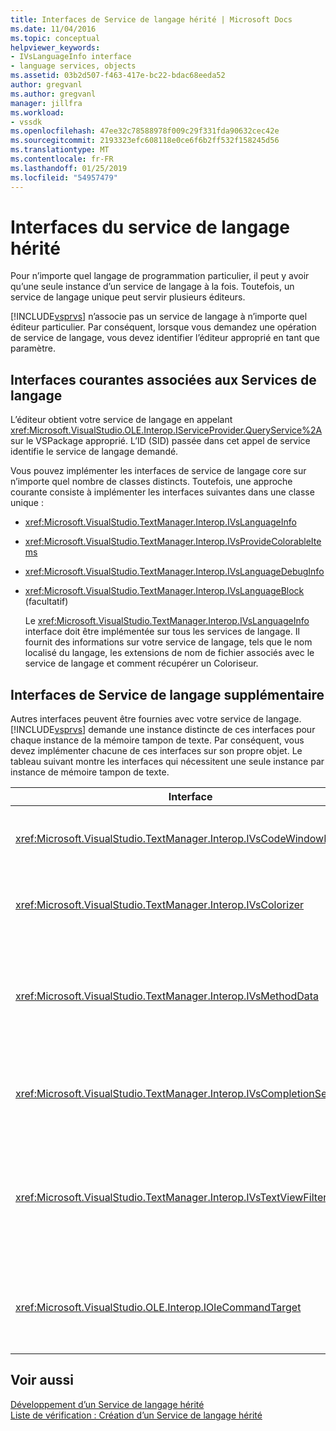 ```yaml
---
title: Interfaces de Service de langage hérité | Microsoft Docs
ms.date: 11/04/2016
ms.topic: conceptual
helpviewer_keywords:
- IVsLanguageInfo interface
- language services, objects
ms.assetid: 03b2d507-f463-417e-bc22-bdac68eeda52
author: gregvanl
ms.author: gregvanl
manager: jillfra
ms.workload:
- vssdk
ms.openlocfilehash: 47ee32c78588978f009c29f331fda90632cec42e
ms.sourcegitcommit: 2193323efc608118e0ce6f6b2ff532f158245d56
ms.translationtype: MT
ms.contentlocale: fr-FR
ms.lasthandoff: 01/25/2019
ms.locfileid: "54957479"
---
```

# <a name="legacy-language-service-interfaces"></a>Interfaces du service de langage hérité
Pour n’importe quel langage de programmation particulier, il peut y avoir qu’une seule instance d’un service de langage à la fois. Toutefois, un service de langage unique peut servir plusieurs éditeurs.  
  
 [!INCLUDE[vsprvs](../../code-quality/includes/vsprvs_md.md)] n’associe pas un service de langage à n’importe quel éditeur particulier. Par conséquent, lorsque vous demandez une opération de service de langage, vous devez identifier l’éditeur approprié en tant que paramètre.  
  
## <a name="common-interfaces-associated-with-language-services"></a>Interfaces courantes associées aux Services de langage  
 L’éditeur obtient votre service de langage en appelant <xref:Microsoft.VisualStudio.OLE.Interop.IServiceProvider.QueryService%2A> sur le VSPackage approprié. L’ID (SID) passée dans cet appel de service identifie le service de langage demandé.  
  
 Vous pouvez implémenter les interfaces de service de langage core sur n’importe quel nombre de classes distincts. Toutefois, une approche courante consiste à implémenter les interfaces suivantes dans une classe unique :  
  
- <xref:Microsoft.VisualStudio.TextManager.Interop.IVsLanguageInfo>  
  
- <xref:Microsoft.VisualStudio.TextManager.Interop.IVsProvideColorableItems>  
  
- <xref:Microsoft.VisualStudio.TextManager.Interop.IVsLanguageDebugInfo>  
  
- <xref:Microsoft.VisualStudio.TextManager.Interop.IVsLanguageBlock> (facultatif)  
  
  Le <xref:Microsoft.VisualStudio.TextManager.Interop.IVsLanguageInfo> interface doit être implémentée sur tous les services de langage. Il fournit des informations sur votre service de langage, tels que le nom localisé du langage, les extensions de nom de fichier associés avec le service de langage et comment récupérer un Coloriseur.  
  
## <a name="additional-language-service-interfaces"></a>Interfaces de Service de langage supplémentaire  
 Autres interfaces peuvent être fournies avec votre service de langage. [!INCLUDE[vsprvs](../../code-quality/includes/vsprvs_md.md)] demande une instance distincte de ces interfaces pour chaque instance de la mémoire tampon de texte. Par conséquent, vous devez implémenter chacune de ces interfaces sur son propre objet. Le tableau suivant montre les interfaces qui nécessitent une seule instance par instance de mémoire tampon de texte.  
  
|Interface|Description|  
|---------------|-----------------|  
|<xref:Microsoft.VisualStudio.TextManager.Interop.IVsCodeWindowManager>|Gère des ornements de fenêtre de code, tels que la barre déroulante. Vous pouvez obtenir cette interface à l’aide de la <xref:Microsoft.VisualStudio.TextManager.Interop.IVsLanguageInfo.GetCodeWindowManager%2A> (méthode). Il y a un <xref:Microsoft.VisualStudio.TextManager.Interop.IVsCodeWindowManager> par fenêtre de code.|  
|<xref:Microsoft.VisualStudio.TextManager.Interop.IVsColorizer>|Colore les délimiteurs et les mots clés du langage. Vous pouvez obtenir cette interface à l’aide de la <xref:Microsoft.VisualStudio.TextManager.Interop.IVsLanguageInfo.GetColorizer%2A> (méthode). <xref:Microsoft.VisualStudio.TextManager.Interop.IVsColorizer> est appelé au moment de la peinture. Éviter le travail de calcul intensif à l’intérieur de <xref:Microsoft.VisualStudio.TextManager.Interop.IVsColorizer> ou de performances peut en pâtir.|  
|<xref:Microsoft.VisualStudio.TextManager.Interop.IVsMethodData>|Fournit des info-bulles du paramètre IntelliSense. Lorsque le service de langage reconnaît un caractère qui indique les données de cette méthode doit être affiché, par exemple une parenthèse ouvrante, il appelle le <xref:Microsoft.VisualStudio.TextManager.Interop.IVsMethodTipWindow.SetMethodData%2A> méthode pour informer le texte qui permet d’afficher le service de langage est prêt à afficher une info-bulle d’informations de paramètre. L’affichage de texte rappelle ensuite le service de langage en utilisant les méthodes de la <xref:Microsoft.VisualStudio.TextManager.Interop.IVsMethodData> interface permettant d’obtenir les informations requises pour afficher l’info-bulle.|  
|<xref:Microsoft.VisualStudio.TextManager.Interop.IVsCompletionSet>|Fournit la saisie semi-automatique des instructions IntelliSense. Lorsque le service de langage est prêt à afficher une liste de saisie semi-automatique, il appelle le <xref:Microsoft.VisualStudio.TextManager.Interop.IVsTextView.UpdateCompletionStatus%2A> méthode sur l’affichage de texte. L’affichage de texte rappelle ensuite le service de langage à l’aide des méthodes sur le <xref:Microsoft.VisualStudio.TextManager.Interop.IVsCompletionSet> objet.|  
|<xref:Microsoft.VisualStudio.TextManager.Interop.IVsTextViewFilter>|Autorise la modification de la vue de texte en utilisant le Gestionnaire de commandes. La classe dans laquelle vous implémentez le <xref:Microsoft.VisualStudio.TextManager.Interop.IVsTextViewFilter> interface doit également implémenter le <xref:Microsoft.VisualStudio.OLE.Interop.IOleCommandTarget> interface. L’affichage de texte récupère le <xref:Microsoft.VisualStudio.TextManager.Interop.IVsTextViewFilter> objet en interrogeant le <xref:Microsoft.VisualStudio.OLE.Interop.IOleCommandTarget> objet qui est passé dans le <xref:Microsoft.VisualStudio.TextManager.Interop.IVsTextView.AddCommandFilter%2A> (méthode). Vous devez avoir un <xref:Microsoft.VisualStudio.TextManager.Interop.IVsTextViewFilter> objet pour chaque vue.|  
|<xref:Microsoft.VisualStudio.OLE.Interop.IOleCommandTarget>|Intercepte des commandes que l’utilisateur tape dans la fenêtre de code. Surveiller la sortie à partir de votre <xref:Microsoft.VisualStudio.OLE.Interop.IOleCommandTarget> implémentation pour fournir des informations de saisie semi-automatique personnalisés et afficher la modification<br /><br /> Pour passer votre <xref:Microsoft.VisualStudio.OLE.Interop.IOleCommandTarget> objet à l’affichage de texte, appel <xref:Microsoft.VisualStudio.TextManager.Interop.IVsTextView.AddCommandFilter%2A>.|  
  
## <a name="see-also"></a>Voir aussi  
 [Développement d’un Service de langage hérité](../../extensibility/internals/developing-a-legacy-language-service.md)   
 [Liste de vérification : Création d’un Service de langage hérité](../../extensibility/internals/checklist-creating-a-legacy-language-service.md)